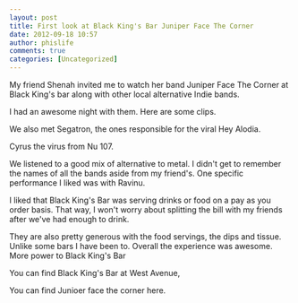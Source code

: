 ```yaml
---
layout: post
title: First look at Black King's Bar Juniper Face The Corner
date: 2012-09-18 10:57
author: phislife
comments: true
categories: [Uncategorized]
---
```

My friend Shenah invited me to watch her band Juniper Face The Corner at Black King's bar along with other local alternative Indie bands. 

I had an awesome night with them. Here are some clips. 

We also met Segatron, the ones responsible for the viral Hey Alodia. 

Cyrus the virus from Nu 107. 

We listened to a good mix of alternative to metal. I didn't get to remember the names of all the bands aside from my friend's. One specific performance I liked was with Ravinu. 

I liked that Black King's Bar was serving drinks or food on a pay as you order basis. That way, I won't worry about splitting the bill with my friends after we've had enough to drink. 

They are also pretty generous with the food servings, the dips and tissue. Unlike some bars I have been to. Overall the experience was awesome. More power to Black King's Bar 

You can find Black King's Bar at West Avenue, 

You can find Junioer face the corner here.
